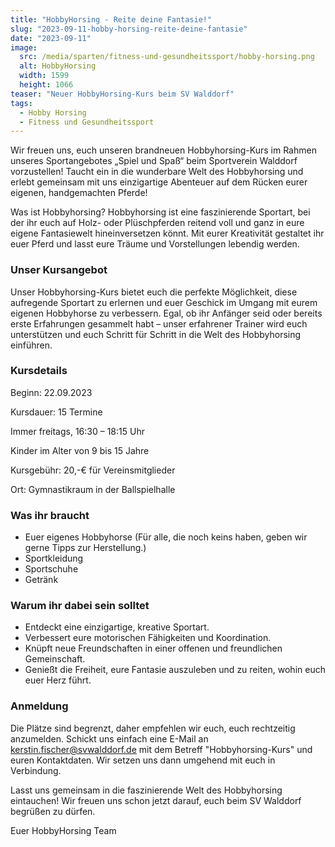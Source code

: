 ```yaml
---
title: "HobbyHorsing - Reite deine Fantasie!"
slug: "2023-09-11-hobby-horsing-reite-deine-fantasie"
date: "2023-09-11"
image:
  src: /media/sparten/fitness-und-gesundheitssport/hobby-horsing.png
  alt: HobbyHorsing
  width: 1599
  height: 1066
teaser: "Neuer HobbyHorsing-Kurs beim SV Walddorf"
tags:
  - Hobby Horsing
  - Fitness und Gesundheitssport
---
```

Wir freuen uns, euch unseren brandneuen Hobbyhorsing-Kurs im Rahmen unseres Sportangebotes „Spiel und Spaß“ beim Sportverein Walddorf vorzustellen! Taucht ein in die wunderbare Welt des Hobbyhorsing und erlebt gemeinsam mit uns einzigartige Abenteuer auf dem Rücken eurer eigenen, handgemachten Pferde!

Was ist Hobbyhorsing? Hobbyhorsing ist eine faszinierende Sportart, bei der ihr euch auf Holz- oder Plüschpferden reitend voll und ganz in eure eigene Fantasiewelt hineinversetzen könnt. Mit eurer Kreativität gestaltet ihr euer Pferd und lasst eure Träume und Vorstellungen lebendig werden.

### Unser Kursangebot

Unser Hobbyhorsing-Kurs bietet euch die perfekte Möglichkeit, diese aufregende Sportart zu erlernen und euer Geschick im Umgang mit eurem eigenen Hobbyhorse zu verbessern. Egal, ob ihr Anfänger seid oder bereits erste Erfahrungen gesammelt habt – unser erfahrener Trainer wird euch unterstützen und euch Schritt für Schritt in die Welt des Hobbyhorsing einführen.

### Kursdetails

Beginn: 22.09.2023

Kursdauer: 15 Termine

Immer freitags, 16:30 – 18:15 Uhr

Kinder im Alter von 9 bis 15 Jahre

Kursgebühr: 20,-€ für Vereinsmitglieder

Ort: Gymnastikraum in der Ballspielhalle

### Was ihr braucht

* Euer eigenes Hobbyhorse (Für alle, die noch keins haben, geben wir gerne Tipps zur Herstellung.)
* Sportkleidung
* Sportschuhe
* Getränk

### Warum ihr dabei sein solltet

* Entdeckt eine einzigartige, kreative Sportart.
* Verbessert eure motorischen Fähigkeiten und Koordination.
* Knüpft neue Freundschaften in einer offenen und freundlichen Gemeinschaft.
* Genießt die Freiheit, eure Fantasie auszuleben und zu reiten, wohin euch euer Herz führt.

### Anmeldung

Die Plätze sind begrenzt, daher empfehlen wir euch, euch rechtzeitig anzumelden. Schickt uns einfach eine E-Mail an kerstin.fischer@svwalddorf.de mit dem Betreff "Hobbyhorsing-Kurs" und euren Kontaktdaten. Wir setzen uns dann umgehend mit euch in Verbindung.

Lasst uns gemeinsam in die faszinierende Welt des Hobbyhorsing eintauchen! Wir freuen uns schon jetzt darauf, euch beim SV Walddorf begrüßen zu dürfen.

Euer HobbyHorsing Team
